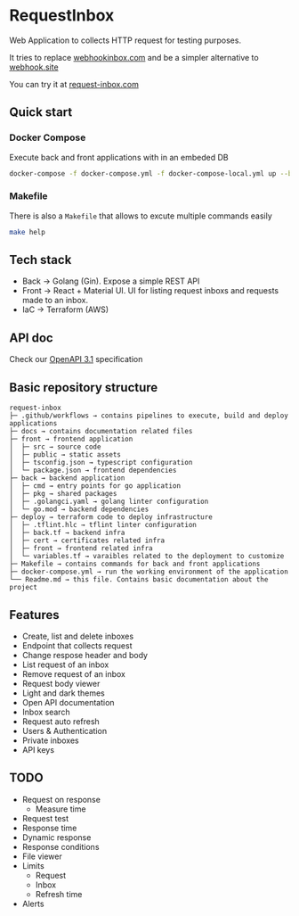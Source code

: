 # RequestInbox

Web Application to collects HTTP request for testing purposes.

It tries to replace [webhookinbox.com](http://webhookinbox.com/) and be a simpler alternative to [webhook.site](http://webhook.site)

You can try it at [request-inbox.com](https://request-inbox.com/)

## Quick start

### Docker Compose

Execute back and front applications with in an embeded DB

```sh
docker-compose -f docker-compose.yml -f docker-compose-local.yml up --build
```

### Makefile

There is also a `Makefile` that allows to excute multiple commands easily

```sh
make help
```

## Tech stack

* Back → Golang (Gin). Expose a simple REST API
* Front → React + Material UI. UI for listing request inboxs and requests made to an inbox.
* IaC → Terraform (AWS)

## API doc

Check our [OpenAPI 3.1](https://github.com/jesusnoseq/request-inbox/blob/main/docs/openapi.yaml) specification

## Basic repository structure

```
request-inbox
├─ .github/workflows → contains pipelines to execute, build and deploy applications
├─ docs → contains documentation related files
├─ front → frontend application
│  ├─ src → source code
│  ├─ public → static assets
│  ├─ tsconfig.json → typescript configuration
│  └─ package.json → frontend dependencies
├─ back → backend application
│  ├─ cmd → entry points for go application
│  ├─ pkg → shared packages
│  ├─ .golangci.yaml → golang linter configuration
│  └─ go.mod → backend dependencies
├─ deploy → terraform code to deploy infrastructure
│  ├─ .tflint.hlc → tflint linter configuration
│  ├─ back.tf → backend infra
│  ├─ cert → certificates related infra
│  ├─ front → frontend related infra
│  └─ variables.tf → varaibles related to the deployment to customize
├─ Makefile → contains commands for back and front applications
├─ docker-compose.yml → run the working environment of the application
└── Readme.md → this file. Contains basic documentation about the project
```

## Features

* Create, list and delete inboxes
* Endpoint that collects request
* Change respose header and body
* List request of an inbox
* Remove request of an inbox
* Request body viewer
* Light and dark themes
* Open API documentation
* Inbox search
* Request auto refresh
* Users & Authentication
* Private inboxes
* API keys

## TODO

* Request on response
  * Measure time
* Request test
* Response time
* Dynamic response
* Response conditions
* File viewer
* Limits
  * Request
  * Inbox
  * Refresh time
* Alerts
